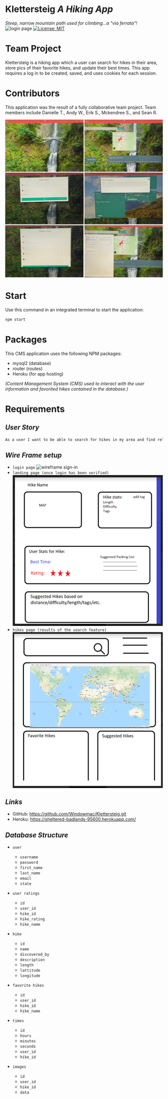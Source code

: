 # **Klettersteig** *A Hiking App*
*Steep, narrow mountain path used for climbing...a "via ferrata"!*
![login page](public\images\KlettersteigLogIn.PNG)
[![License: MIT](https://img.shields.io/badge/License-MIT-yellow.svg)](https://opensource.org/licenses/MIT)
# **Team Project**

Klettersteig is a hiking app which a user can search for hikes in their area, store pics of their favorite hikes, and update their best times. This app requires a log in to be created, saved, and uses cookies for each session.

# **Contributors**
This application was the result of a fully collaborative team project. Team members include Danielle T., Andy W., Erik S., Mckendree S., and Sean R. 

![3 page view](public\images\thumbnail.jpg)

# **Start**
Use this command in an integrated terminal to start the application:

```bash
npm start
```
# **Packages**
This CMS application uses the following NPM packages:
*  mysql2 (database)
*  router (routes)
*  Heroku (for app hosting)

*(Content Management System (CMS) used to interact with the user information and favorited hikes contained in the database.)*

# **Requirements**
## *User Story*

```md
As a user I want to be able to search for hikes in my area and find relevant information, such as elevation, time the hike takes, and location. Some bonuses woud be information about world famous hikes and the ability to save pictures and recall favorited hikes I've been on.
```

## *Wire Frame setup*
* `login page`
![wireframe sign-in](public\images\Klettersteig-0.PNG)
* `landing page (once login has been verified)`
![wireframe landing page](public\images\Klettersteig-1.PNG)
* `hikes page (results of the search feature)`
![wireframe hike page](public\images\Klettersteig-2.PNG)

## *Links*
* GitHub: https://github.com/Windowmac/Klettersteig.git
* Heroku: https://sheltered-badlands-95600.herokuapp.com/

## *Database Structure*
* `user`
    * `username`
    * `password`
    * `first_name`
    * `last_name`
    * `email`
    * `state`

* `user ratings`
    * `id`
    * `user_id`
    * `hike_id`
    * `hike_rating`
    * `hike_name`

* `hike`
    * `id`
    * `name`
    * `discovered_by`
    * `description`
    * `length`
    * `lattitude`
    * `longitude`

* `favorite hikes`
    * `id`
    * `user_id`
    * `hike_id`
    * `hike_name`

* `times`
    * `id`
    * `hours`
    * `minutes`
    * `seconds`
    * `user_id`
    * `hike_id`

* `images`
    * `id`
    *  `user_id`
    *  `hike_id`
    *  `data`
